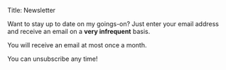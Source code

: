 Title: Newsletter

Want to stay up to date on my goings-on? Just enter your email address and receive an email on a **very infrequent** basis.

You will receive an email at most once a month.

You can unsubscribe any time!

